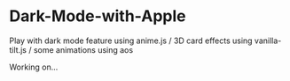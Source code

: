# Dark-Mode-with-Apple
Play with dark mode feature using anime.js / 3D card effects using vanilla-tilt.js / some animations using aos

Working on...
